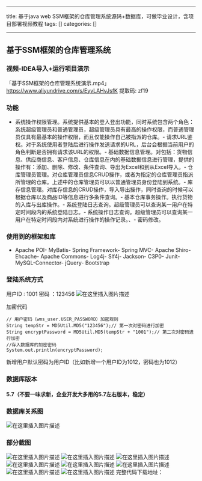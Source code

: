 
--- 
title:  基于java web SSM框架的仓库管理系统源码+数据库，可做毕业设计，含项目部署视频教程 
tags: []
categories: [] 

---
## 基于SSM框架的仓库管理系统

### 视频-IDEA导入+运行项目演示

>  
 「基于SSM框架的仓库管理系统演示.mp4」https://www.aliyundrive.com/s/EyvLAHvJsfK 提取码: zf19 


### 功能
- 系统操作权限管理。系统提供基本的登入登出功能，同时系统包含两个角色：系统超级管理员和普通管理员，超级管理员具有最高的操作权限，而普通管理员仅具有最基本的操作权限，而且仅能操作自己被指派的仓库。- 请求URL鉴权。对于系统使用者登陆后进行操作发送请求的URL，后台会根据当前用户的角色判断是否拥有请求该URL的权限。- 基础数据信息管理。对包括：货物信息、供应商信息、客户信息、仓库信息在内的基础数据信息进行管理，提供的操作有：添加、删除、修改、条件查询、导出为Excel和到从Excel导入。- 仓库管理员管理。对仓库管理员信息CRUD操作，或者为指定的仓库管理员指派所管理的仓库。上述中的仓库管理员可以以普通管理员身份登陆到系统。- 库存信息管理。对库存信息的CRUD操作，导入导出操作，同时查询的时候可以根据仓库以及商品ID等信息进行多条件查询。- 基本仓库事务操作。执行货物的入库与出库操作。- 系统登陆日志查询。超级管理员可以查询某一用户在特定时间段内的系统登陆日志。- 系统操作日志查询。超级管理员可以查询某一用户在特定时间段内对系统进行操作的操作记录。、- 密码修改。
### 使用到的框架和库
- Apache POI- MyBatis- Spring Framework- Spring MVC- Apache Shiro- Ehcache- Apache Commons- Log4j- Slf4j- Jackson- C3P0- Junit- MySQL-Connector- jQuery- Bootstrap
### 登陆系统方式

用户ID : 1001 密码 ：123456 <img src="https://img-blog.csdnimg.cn/1a493e51b58647e5b229999099e411e6.png" alt="在这里插入图片描述">

加密代码

```
// 用户密码（wms_user.USER_PASSWORD）加密规则
String tempStr = MD5Util.MD5("123456");// 第一次对密码进行加密
String encryptPassword = MD5Util.MD5(tempStr + "1001");// 第二次对密码进行加密
//存入数据库的加密密码
System.out.println(encryptPassword);

```

新增用户默认密码为用户ID（比如新增一个用户ID为1012，密码也为1012）

### 数据库版本

#### **5.7（不要一味求新，企业开发大多用的5.7左右版本，稳定）**

### 数据库关系图

<img src="https://img-blog.csdnimg.cn/d247395a9336478b82aaa97bfc4d1c10.png" alt="在这里插入图片描述">

### 部分截图

<img src="https://img-blog.csdnimg.cn/c363f0d00c1a40f4ad3f343553fd9838.png" alt="在这里插入图片描述"> <img src="https://img-blog.csdnimg.cn/473019cd853147e0b39d3cc3b5fbee16.png" alt="在这里插入图片描述"> <img src="https://img-blog.csdnimg.cn/5dcff7c3b43f470286b4137258e84e57.png" alt="在这里插入图片描述"> <img src="https://img-blog.csdnimg.cn/b051479ddd654e6faf5f9f4d69aa96d2.png" alt="在这里插入图片描述"> <img src="https://img-blog.csdnimg.cn/df12128491404b668caf1d664708fe53.png" alt="在这里插入图片描述"> <img src="https://img-blog.csdnimg.cn/aa8701c3823a475b89062bcebe7f417f.png" alt="在这里插入图片描述"> <img src="https://img-blog.csdnimg.cn/0cf778d941534cdf905cb2a7642cdf7b.png" alt="在这里插入图片描述"> <img src="https://img-blog.csdnimg.cn/88819d051aa64acc96e547927bb7fd6b.png" alt="在这里插入图片描述"> 完整代码下载地址：

